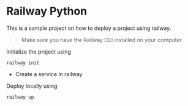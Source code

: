 # Railway Python 

This is a sample project on how to deploy a project using railway.

> Make sure you have the Railway CLI installed on your computer

Initialize the project using
```
railway init
```

- Create a service in railway

Deploy locally using

```
railway up
```
